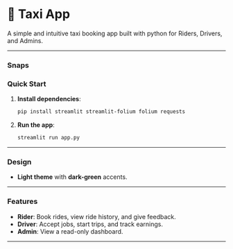 # 🚖 Taxi App

A simple and intuitive taxi booking app built with python for Riders, Drivers, and Admins.

---
### Snaps



### Quick Start 
1. **Install dependencies**:
    ```bash
    pip install streamlit streamlit-folium folium requests
    ```

2. **Run the app**:
    ```bash
    streamlit run app.py
    ```

---

### Design 
- **Light theme** with **dark-green** accents.

---

### Features 
- **Rider**: Book rides, view ride history, and give feedback.
- **Driver**: Accept jobs, start trips, and track earnings.
- **Admin**: View a read-only dashboard.

---